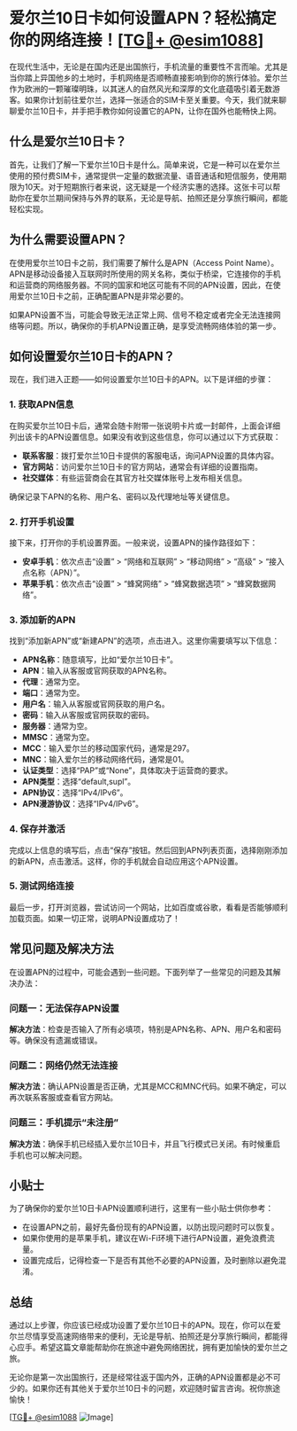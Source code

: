 # 爱尔兰10日卡如何设置APN？轻松搞定你的网络连接！[[TG💪+ @esim1088](https://t.me/s/esim1088)]

在现代生活中，无论是在国内还是出国旅行，手机流量的重要性不言而喻。尤其是当你踏上异国他乡的土地时，手机网络是否顺畅直接影响到你的旅行体验。爱尔兰作为欧洲的一颗璀璨明珠，以其迷人的自然风光和深厚的文化底蕴吸引着无数游客。如果你计划前往爱尔兰，选择一张适合的SIM卡至关重要。今天，我们就来聊聊爱尔兰10日卡，并手把手教你如何设置它的APN，让你在国外也能畅快上网。

## 什么是爱尔兰10日卡？

首先，让我们了解一下爱尔兰10日卡是什么。简单来说，它是一种可以在爱尔兰使用的预付费SIM卡，通常提供一定量的数据流量、语音通话和短信服务，使用期限为10天。对于短期旅行者来说，这无疑是一个经济实惠的选择。这张卡可以帮助你在爱尔兰期间保持与外界的联系，无论是导航、拍照还是分享旅行瞬间，都能轻松实现。

## 为什么需要设置APN？

在使用爱尔兰10日卡之前，我们需要了解什么是APN（Access Point Name）。APN是移动设备接入互联网时所使用的网关名称，类似于桥梁，它连接你的手机和运营商的网络服务器。不同的国家和地区可能有不同的APN设置，因此，在使用爱尔兰10日卡之前，正确配置APN是非常必要的。

如果APN设置不当，可能会导致无法正常上网、信号不稳定或者完全无法连接网络等问题。所以，确保你的手机APN设置正确，是享受流畅网络体验的第一步。

## 如何设置爱尔兰10日卡的APN？

现在，我们进入正题——如何设置爱尔兰10日卡的APN。以下是详细的步骤：

### 1. 获取APN信息

在购买爱尔兰10日卡后，通常会随卡附带一张说明卡片或一封邮件，上面会详细列出该卡的APN设置信息。如果没有收到这些信息，你可以通过以下方式获取：

- **联系客服**：拨打爱尔兰10日卡提供的客服电话，询问APN设置的具体内容。
- **官方网站**：访问爱尔兰10日卡的官方网站，通常会有详细的设置指南。
- **社交媒体**：有些运营商会在其官方社交媒体账号上发布相关信息。

确保记录下APN的名称、用户名、密码以及代理地址等关键信息。

### 2. 打开手机设置

接下来，打开你的手机设置界面。一般来说，设置APN的操作路径如下：

- **安卓手机**：依次点击“设置” > “网络和互联网” > “移动网络” > “高级” > “接入点名称（APN）”。
- **苹果手机**：依次点击“设置” > “蜂窝网络” > “蜂窝数据选项” > “蜂窝数据网络”。

### 3. 添加新的APN

找到“添加新APN”或“新建APN”的选项，点击进入。这里你需要填写以下信息：

- **APN名称**：随意填写，比如“爱尔兰10日卡”。
- **APN**：输入从客服或官网获取的APN名称。
- **代理**：通常为空。
- **端口**：通常为空。
- **用户名**：输入从客服或官网获取的用户名。
- **密码**：输入从客服或官网获取的密码。
- **服务器**：通常为空。
- **MMSC**：通常为空。
- **MCC**：输入爱尔兰的移动国家代码，通常是297。
- **MNC**：输入爱尔兰的移动网络代码，通常是01。
- **认证类型**：选择“PAP”或“None”，具体取决于运营商的要求。
- **APN类型**：选择“default,supl”。
- **APN协议**：选择“IPv4/IPv6”。
- **APN漫游协议**：选择“IPv4/IPv6”。

### 4. 保存并激活

完成以上信息的填写后，点击“保存”按钮。然后回到APN列表页面，选择刚刚添加的新APN，点击激活。这样，你的手机就会自动应用这个APN设置。

### 5. 测试网络连接

最后一步，打开浏览器，尝试访问一个网站，比如百度或谷歌，看看是否能够顺利加载页面。如果一切正常，说明APN设置成功了！

## 常见问题及解决方法

在设置APN的过程中，可能会遇到一些问题。下面列举了一些常见的问题及其解决办法：

### 问题一：无法保存APN设置

**解决方法**：检查是否输入了所有必填项，特别是APN名称、APN、用户名和密码等。确保没有遗漏或错误。

### 问题二：网络仍然无法连接

**解决方法**：确认APN设置是否正确，尤其是MCC和MNC代码。如果不确定，可以再次联系客服或查看官方网站。

### 问题三：手机提示“未注册”

**解决方法**：确保手机已经插入爱尔兰10日卡，并且飞行模式已关闭。有时候重启手机也可以解决问题。

## 小贴士

为了确保你的爱尔兰10日卡APN设置顺利进行，这里有一些小贴士供你参考：

- 在设置APN之前，最好先备份现有的APN设置，以防出现问题时可以恢复。
- 如果你使用的是苹果手机，建议在Wi-Fi环境下进行APN设置，避免浪费流量。
- 设置完成后，记得检查一下是否有其他不必要的APN设置，及时删除以避免混淆。

## 总结

通过以上步骤，你应该已经成功设置了爱尔兰10日卡的APN。现在，你可以在爱尔兰尽情享受高速网络带来的便利，无论是导航、拍照还是分享旅行瞬间，都能得心应手。希望这篇文章能帮助你在旅途中避免网络困扰，拥有更加愉快的爱尔兰之旅。

无论你是第一次出国旅行，还是经常往返于国内外，正确的APN设置都是必不可少的。如果你还有其他关于爱尔兰10日卡的问题，欢迎随时留言咨询。祝你旅途愉快！

[[TG💪+ @esim1088](https://t.me/s/esim1088) ![Image](https://i.postimg.cc/4NQfJmqS/Snipaste-2025-05-13-00-14-12.png)]